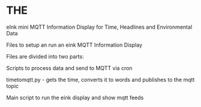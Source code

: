 # THE
eInk mini MQTT Information Display for Time, Headlines and Environmental Data

Files to setup an run an eink MQTT Information Display

Files are divided into two parts:

Scripts to process data and send to MQTT via cron

timetomqtt.py - gets the time, converts it to words and publishes to the mqtt topic

Main script to run the eink display and show mqtt feeds
